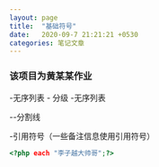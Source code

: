 ```yaml
---
layout: page
title:  "基础符号"
date:   2020-09-7 21:21:21 +0530
categories: 笔记文章
---
```


### 该项目为黄某某作业

 -无序列表
    - 分级
 -无序列表

 --分割线

 -引用符号（一些备注信息使用引用符号）

 ```php
 <?php each "李子越大帅哥";?>
 ```